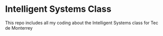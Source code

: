 # Intelligent Systems Class
 This repo includes all my coding about the Intelligent Systems class for Tec de Monterrey
